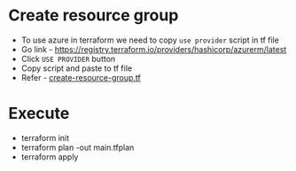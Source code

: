 # Create resource group
* To use azure in terraform we need to copy `use provider` script in tf file
* Go link - https://registry.terraform.io/providers/hashicorp/azurerm/latest
* Click `USE PROVIDER` button
* Copy script and paste to tf file
* Refer - [create-resource-group.tf](create-resource-group.tf)

# Execute
* terraform init
* terraform plan -out main.tfplan
* terraform apply